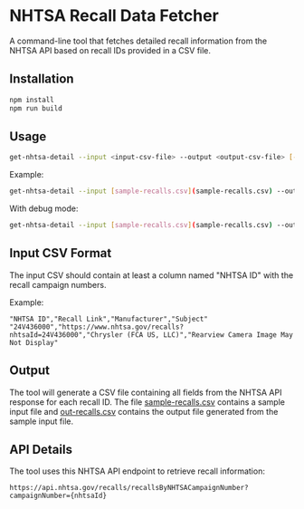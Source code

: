 # NHTSA Recall Data Fetcher

A command-line tool that fetches detailed recall information from the NHTSA API based on recall IDs provided in a CSV file.

## Installation

```bash
npm install
npm run build
```

## Usage

```bash
get-nhtsa-detail --input <input-csv-file> --output <output-csv-file> [--debug]
```

Example:

```bash
get-nhtsa-detail --input [sample-recalls.csv](sample-recalls.csv) --output detailed-recalls.csv
```

With debug mode:

```bash
get-nhtsa-detail --input [sample-recalls.csv](sample-recalls.csv) --output detailed-recalls.csv --debug
```

## Input CSV Format

The input CSV should contain at least a column named "NHTSA ID" with the recall campaign numbers.

Example:
```
"NHTSA ID","Recall Link","Manufacturer","Subject"
"24V436000","https://www.nhtsa.gov/recalls?nhtsaId=24V436000","Chrysler (FCA US, LLC)","Rearview Camera Image May Not Display"
```

## Output

The tool will generate a CSV file containing all fields from the NHTSA API response for each recall ID. The file
[sample-recalls.csv](sample-recalls.csv) contains a sample input file and [out-recalls.csv](out-recalls.csv) contains the output file generated from the sample input file.

## API Details

The tool uses this NHTSA API endpoint to retrieve recall information:

 `https://api.nhtsa.gov/recalls/recallsByNHTSACampaignNumber?campaignNumber={nhtsaId}`
